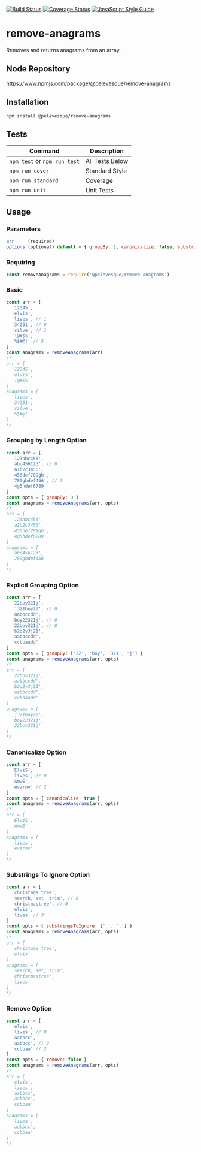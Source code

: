 [![Build Status](https://travis-ci.org/pelevesque/remove-anagrams.svg?branch=master)](https://travis-ci.org/pelevesque/remove-anagrams)
[![Coverage Status](https://coveralls.io/repos/github/pelevesque/remove-anagrams/badge.svg?branch=master)](https://coveralls.io/github/pelevesque/remove-anagrams?branch=master)
[![JavaScript Style Guide](https://img.shields.io/badge/code_style-standard-brightgreen.svg)](https://standardjs.com)

# remove-anagrams

Removes and returns anagrams from an array.

## Node Repository

https://www.npmjs.com/package/@pelevesque/remove-anagrams

## Installation

`npm install @pelevesque/remove-anagrams`

## Tests

Command                      | Description
---------------------------- | ------------
`npm test` or `npm run test` | All Tests Below
`npm run cover`              | Standard Style
`npm run standard`           | Coverage
`npm run unit`               | Unit Tests

## Usage

### Parameters

```js
arr     (required)
options (optional) default = { groupBy: 1, canonicalize: false, substringsToIgnore: [],  remove: true }
```

### Requiring

```js
const removeAnagrams = require('@pelevesque/remove-anagrams')
```

### Basic

```js
const arr = [
  '12345',
  'elvis',
  'lives', // 1
  '34251', // 0
  'silve', // 1
  '!@#$%',
  '%$#@!' // 5
]
const anagrams = removeAnagrams(arr)
/*
arr = [
  '12345',
  'elvis',
  '!@#$%'
]
anagrams = [
  'lives',
  '34251',
  'silve',
  '%$#@!'
]
*/
```

### Grouping by Length Option

```js
const arr = [
  '123abc456',
  'abc456123', // 0
  'a1b2c3456',
  '456def789gh',
  '789ghdef456', // 3
  '4g5hdef6789'
]
const opts = { groupBy: 3 }
const anagrams = removeAnagrams(arr, opts)
/*
arr = [
  '123abc456',
  'a1b2c3456',
  '456def789gh',
  '4g5hdef6789'
]
anagrams = [
  'abc456123',
  '789ghdef456'
]
*/
```

### Explicit Grouping Option

```js
const arr = [
  '22boy321j',
  'j321boy22', // 0
  'aabbccdd',
  'boy22321j', // 0
  '22boy321j', // 0
  'b2o2y3j21',
  'aabbccdd',
  'ccbbaadd'
]
const opts = { groupBy: ['22', 'boy', '321', 'j'] }
const anagrams = removeAnagrams(arr, opts)
/*
arr = [
  '22boy321j',
  'aabbccdd',
  'b2o2y3j21',
  'aabbccdd',
  'ccbbaadd'
]
anagrams = [
  'j321boy22',
  'boy22321j',
  '22boy321j'
]
*/
```

### Canonicalize Option

```js
const arr = [
  'ElviS',
  'lives', // 0
  'AmwÉ',
  'evarnv' // 2
]
const opts = { canonicalize: true }
const anagrams = removeAnagrams(arr, opts)
/*
arr = [
  'ElviS',
  'AmwÉ'
]
anagrams = [
  'lives',
  'evarnv'
]
*/
```

### Substrings To Ignore Option

```js
const arr = [
  'christmas tree',
  'search, set, trim', // 0
  'christmastree', // 0
  'elvis',
  'lives' // 3
]
const opts = { substringsToIgnore: [' ', ','] }
const anagrams = removeAnagrams(arr, opts)
/*
arr = [
  'christmas tree',
  'elvis'
]
anagrams = [
  'search, set, trim',
  'christmastree',
  'lives'
]
*/
```

### Remove Option

```js
const arr = [
  'elvis',
  'lives', // 0
  'aabbcc',
  'aabbcc', // 2
  'ccbbaa' // 2
]
const opts = { remove: false }
const anagrams = removeAnagrams(arr, opts)
/*
arr = [
  'elvis',
  'lives',
  'aabbcc',
  'aabbcc',
  'ccbbaa'
]
anagrams = [
  'lives',
  'aabbcc',
  'ccbbaa'
]
*/
```
